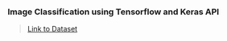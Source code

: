 ### Image Classification using Tensorflow and Keras API

> [Link to Dataset](https://www.kaggle.com/datasets/puneet6060/intel-image-classification/data)
